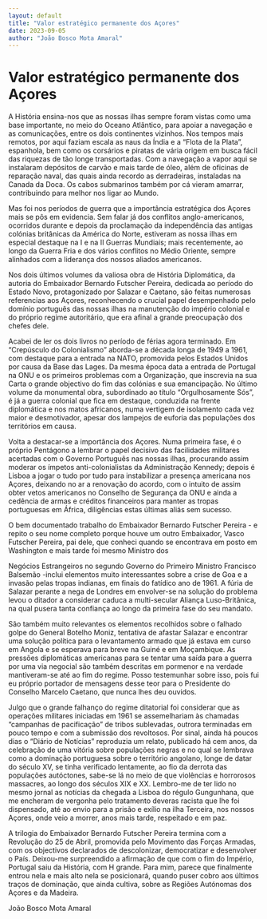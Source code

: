 ```yaml
---
layout: default
title: "Valor estratégico permanente dos Açores"
date: 2023-09-05
author: "João Bosco Mota Amaral"
---
```

# Valor estratégico permanente dos Açores

A História ensina-nos que as nossas ilhas sempre foram vistas como uma base importante, no meio do Oceano Atlântico, para apoiar a navegação e as comunicações, entre os dois continentes vizinhos. Nos tempos mais remotos, por aqui faziam escala as naus da Índia e a “Flota de la Plata”, espanhola, bem como os corsários e piratas de vária origem em busca fácil das riquezas de tão longe transportadas. Com a navegação a vapor aqui se instalaram depósitos de carvão e mais tarde de óleo, além de oficinas de reparação naval, das quais ainda recordo as derradeiras, instaladas na Canada da Doca. Os cabos submarinos também por cá vieram amarrar, contribuindo para melhor nos ligar ao Mundo.

Mas foi nos períodos de guerra que a importância estratégica dos Açores mais se pôs em evidencia. Sem falar já dos conflitos anglo-americanos, ocorridos durante e depois da proclamação da independência das antigas colónias britânicas da América do Norte, estiveram as nossa ilhas em especial destaque na I e na II Guerras Mundiais; mais recentemente, ao longo da Guerra Fria e dos vários conflitos no Médio Oriente, sempre alinhados com a liderança dos nossos aliados americanos.

Nos dois últimos volumes da valiosa obra de História Diplomática, da autoria do Embaixador Bernardo Futscher Pereira, dedicada ao período do Estado Novo, protagonizado por Salazar e Caetano, são feitas numerosas referencias aos Açores, reconhecendo o crucial papel desempenhado pelo domínio português das nossas ilhas na manutenção do império colonial e do próprio regime autoritário, que era afinal a grande preocupação dos chefes dele.

Acabei de ler os dois livros no período de férias agora terminado. Em “Crepúsculo do Colonialismo” aborda-se a década longa de 1949 a 1961, com destaque para a entrada na NATO, promovida pelos Estados Unidos por causa da Base das Lages. Da mesma época data a entrada de Portugal na ONU e os primeiros problemas com a Organização, que inscrevia na sua Carta o grande objectivo do fim das colónias e sua emancipação. No último volume da monumental obra, subordinado ao título “Orgulhosamente Sós”, é já a guerra colonial que fica em destaque, conduzida na frente diplomática e nos matos africanos, numa vertigem de isolamento cada vez maior e desmotivador, apesar dos lampejos de euforia das populações dos territórios em causa.

Volta a destacar-se a importância dos Açores. Numa primeira fase, é o próprio Pentágono a lembrar o papel decisivo das facilidades militares acertadas com o Governo Português nas nossas ilhas, procurando assim moderar os ímpetos anti-colonialistas da Administração Kennedy; depois é Lisboa a jogar o tudo por tudo para instabilizar a presença americana nos Açores, deixando no ar a renovação do acordo, com o intuito de assim obter vetos americanos no Conselho de Segurança da ONU e ainda a cedência de armas e créditos financeiros para manter as tropas portuguesas em África, diligências estas últimas aliás sem sucesso.

O bem documentado trabalho do Embaixador Bernardo Futscher Pereira - e repito o seu nome completo porque houve um outro Embaixador, Vasco Futscher Pereira, pai dele, que conheci quando se encontrava em posto em Washington e mais tarde foi mesmo Ministro dos

Negócios Estrangeiros no segundo Governo do Primeiro Ministro Francisco Balsemão -inclui elementos muito interessantes sobre a crise de Goa e a invasão pelas tropas indianas, em finais do fatídico ano de 1961. A fúria de Salazar perante a nega de Londres em envolver-se na solução do problema levou o ditador a considerar caduca a multi-secular Aliança Luso-Britânica, na qual pusera tanta confiança ao longo da primeira fase do seu mandato.

São também muito relevantes os elementos recolhidos sobre o falhado golpe do General Botelho Moniz, tentativa de afastar Salazar e encontrar uma solução política para o levantamento armado que já estava em curso em Angola e se esperava para breve na Guiné e em Moçambique. As pressões diplomáticas americanas para se tentar uma saída para a guerra por uma via negocial são também descritas em pormenor e na verdade mantiveram-se até ao fim do regime. Posso testemunhar sobre isso, pois fui eu próprio portador de mensagens desse teor para o Presidente do Conselho Marcelo Caetano, que nunca lhes deu ouvidos.

Julgo que o grande falhanço do regime ditatorial foi considerar que as operações militares iniciadas em 1961 se assemelhariam às chamadas “campanhas de pacificação” de tribos sublevadas, outrora terminadas em pouco tempo e com a submissão dos revoltosos. Por sinal, ainda há poucos dias o “Diário de Notícias” reproduzia um relato, publicado há cem anos, da celebração de uma vitória sobre populações negras e no qual se lembrava como a dominação portuguesa sobre o território angolano, longe de datar do século XV, se tinha verificado lentamente, ao fio da derrota das populações autóctones, sabe-se lá no meio de que violências e horrorosos massacres, ao longo dos séculos XIX e XX. Lembro-me de ter lido no mesmo jornal as notícias da chegada a Lisboa do régulo Gungunhana, que me encheram de vergonha pelo tratamento deveras racista que lhe foi dispensado, até ao envio para a prisão e exílio na ilha Terceira, nos nossos Açores, onde veio a morrer, anos mais tarde, respeitado e em paz.

A trilogia do Embaixador Bernardo Futscher Pereira termina com a Revolução do 25 de Abril, promovida pelo Movimento das Forças Armadas, com os objectivos declarados de descolonizar, democratizar e desenvolver o País. Deixou-me surpreendido a afirmação de que com o fim do Império, Portugal saiu da História, com H grande. Para mim, parece que finalmente entrou nela e mais alto nela se posicionará, quando puser cobro aos últimos traços de dominação, que ainda cultiva, sobre as Regiões Autónomas dos Açores e da Madeira.

João Bosco Mota Amaral
